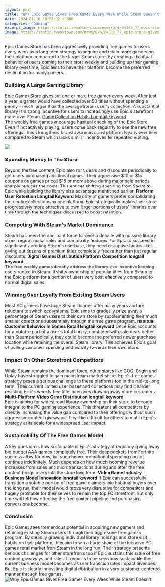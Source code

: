 ```yaml
---
layout: post
title: "Why Epic Games Gives Free Games Every Week While Steam Doesn't"
date: 2024-01-16 10:51:02 +0000
categories: "Gaming"
excerpt_image: https://static.tweaktown.com/news/6/4/64183_77_epic-store-gives-away-free-games-two-weeks.png
image: https://static.tweaktown.com/news/6/4/64183_77_epic-store-gives-away-free-games-two-weeks.png
---
```


Epic Games Store has been aggressively providing free games to users every week as a long term strategy to acquire and retain more gamers on their platform compared to the larger Steam store. By creating a habitual behavior of users coming to their store weekly and building up their gaming library over time, Epic aims to have their platform become the preferred destination for many gamers. 
### Building A Large Gaming Library
Epic Games Store gives out one or more free games every week. After just a year, a gamer would have collected over 50 titles without spending a penny - much larger than the average Steam user's collection. A substantial library is a strong incentive for users to increasingly use Epic's storefront more over Steam.
[Game Collection Habits Longtail Keyword](https://store.fi.io.vn/mommysaurus-mom-mom-2-kids1697-t-shirt)  
The weekly free games encourage habitual checking of the Epic Store. Even if not actively playing, users come back regularly to see the new free offerings. This strengthens brand awareness and platform loyalty over time compared to Steam which lacks similar incentives for repeated visiting.

![](https://i.ytimg.com/vi/2_ZW3WFsT5Q/maxresdefault.jpg)
### Spending Money In The Store  
Beyond the free content, Epic also runs deals and discounts periodically to get users purchasing additional games. Their aggressive $10 or $15 coupons on games priced $15 or more above during major sale periods sharply reduces the costs. This entices shifting spending from Steam to Epic while building the library size advantage mentioned earlier.
**Platform User Retention Longtail Keyword**
Majority of gamers prefer consolidating their entire collections on one platform. Epic strategically makes their store progressively more attractive to own larger portions of users' libraries over time through the techniques discussed to boost retention.
### Competing With Steam's Market Dominance
Steam has been the dominant force for over a decade with massive library sizes, regular major sales and community features. For Epic to succeed in significantly eroding Steam's userbase, they need disruptive tactics like giving out dozens of premium titles completely free rather than just regular discounts. 
**Digital Games Distribution Platform Competition longtail keyword**  
The free weekly games directly address the library size incentive keeping users rooted to Steam. It shifts ownership of popular titles from Steam to the Epic platform for a portion of users very cost effectively compared to normal digital sales.
### Winning Over Loyalty From Existing Steam Users
Most PC gamers have huge Steam libraries after many years and are reluctant to switch ecosystems. Epic aims to gradually prize away a percentage of Steam users to their own store by supplementing their much smaller collections substantially through the free game program. 
**Habitual Customer Behavior In Games Retail longtail keyword**
Once Epic accounts for a notable part of a user's total library, combined with sale deals better than Steam periodically, they could become the preferred newer purchase location while retaining the overall Steam library. This achieves Epic's goal of pulling customer spending and activity towards their own store.
### Impact On Other Storefront Competitors 
While Steam remains the dominant force, other stores like GOG, Origin and Uplay have struggled to gain mainstream market share. Epic's free games strategy poses a serious challenge to these platforms too in the mid-to-long term. Their current limited user bases and collections may find it harder resisting Epic's weekly free title incentives drawing away more customers.
**Multi-Platform Video Game Distribution longtail keyword**   
Epic is aiming for widespread library ownership on their store to become integral to the PC gaming experience. This threatens all competitors by directly increasing the value gap compared to their offerings without such aggressive content giveaways. It will be difficult for others to match Epic's strategy at its scale for a widespread user impact.
### Sustainability Of The Free Games Model
A key question is how sustainable is Epic's strategy of regularly giving away big budget AAA games completely free. Their deep pockets from Fortnite success allow for now, but such heavy promotional spending cannot continue indefinitely. Much depends on how much incoming revenue increases from sales and microtransactions during and after the free content brings users into the store long term. 
**Video Game Industry Business Model Innovation longtail keyword**
If Epic can successfully transition a notable portion of free game claimers into habitual buyers over the long run, their model would prove very disruptive for competitors and hugely profitable for themselves to remain the top PC storefront. But only time will tell how effective the free content pipeline and purchasing conversions become.
### Conclusion
Epic Games sees tremendous potential in acquiring new gamers and retaining existing Steam users through their aggressive free games program. By steadily growing individual library holdings and store visit habits on their platform, they aim to win a huge share of the lucrative PC games retail market from Steam in the long run. Their strategy presents serious challenges for other storefronts too if Epic sustains this scale of free content giveaways and sales. It remains to be seen how sustainable their current business model becomes as user transition rates impact revenues. But Epic is clearly innovating digital distribution in a very customer-centered manner through free games.
![Why Epic Games Gives Free Games Every Week While Steam Doesn't](https://static.tweaktown.com/news/6/4/64183_77_epic-store-gives-away-free-games-two-weeks.png)